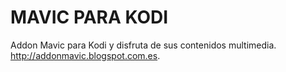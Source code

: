 # MAVIC PARA KODI
Addon Mavic para Kodi y disfruta de sus contenidos multimedia. http://addonmavic.blogspot.com.es.
